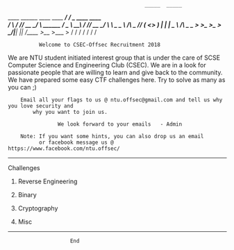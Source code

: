 

                                                _____  _____                     
  ____   ______ ____   ____               _____/ ____\/ ____\______ ____   ____  
_/ ___\ /  ___// __ \_/ ___\    ______   /  _ \   __\\   __\/  ___// __ \_/ ___\ 
\  \___ \___ \\  ___/\  \___   /_____/  (  <_> )  |   |  |  \___ \\  ___/\  \___ 
 \___  >____  >\___  >\___  >            \____/|__|   |__| /____  >\___  >\___  >
     \/     \/     \/     \/                                    \/     \/     \/ 

              Welcome to CSEC-Offsec Recruitment 2018

We are NTU student initiated interest group that is under the care of SCSE Computer Science and Engineering Club (CSEC).
      We are in a look for passionate people that are willing to learn and give back to the community.
           We have prepared some easy CTF challenges here. Try to solve as many as you can ;)

		Email all your flags to us @ ntu.offsec@gmail.com and tell us why you love security and 
			why you want to join us.

                    We look forward to your emails   - Admin

        Note: If you want some hints, you can also drop us an email 
              or facebook message us @ https://www.facebook.com/ntu.offsec/

------------------------------------------------------------------------------------
Challenges

1. Reverse Engineering

2. Binary

3. Cryptography

4. Misc

-------------------------------------------------------------------------------------

                        End



